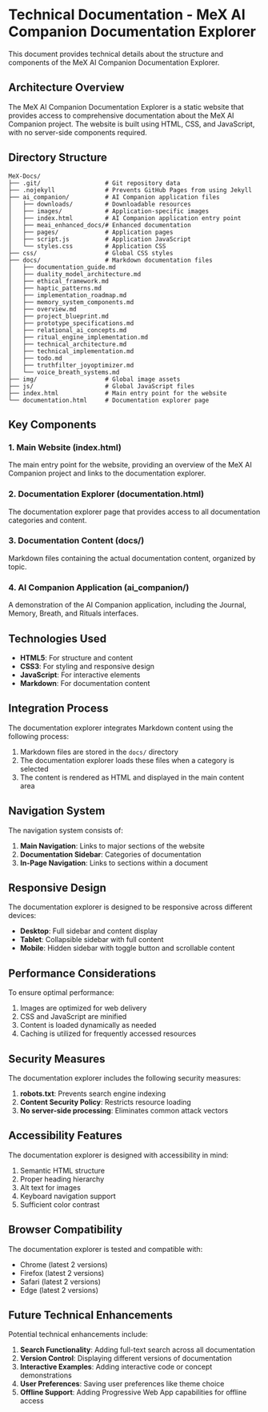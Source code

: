 # Technical Documentation - MeX AI Companion Documentation Explorer

This document provides technical details about the structure and components of the MeX AI Companion Documentation Explorer.

## Architecture Overview

The MeX AI Companion Documentation Explorer is a static website that provides access to comprehensive documentation about the MeX AI Companion project. The website is built using HTML, CSS, and JavaScript, with no server-side components required.

## Directory Structure

```
MeX-Docs/
├── .git/                  # Git repository data
├── .nojekyll              # Prevents GitHub Pages from using Jekyll
├── ai_companion/          # AI Companion application files
│   ├── downloads/         # Downloadable resources
│   ├── images/            # Application-specific images
│   ├── index.html         # AI Companion application entry point
│   ├── meai_enhanced_docs/# Enhanced documentation
│   ├── pages/             # Application pages
│   ├── script.js          # Application JavaScript
│   └── styles.css         # Application CSS
├── css/                   # Global CSS styles
├── docs/                  # Markdown documentation files
│   ├── documentation_guide.md
│   ├── duality_model_architecture.md
│   ├── ethical_framework.md
│   ├── haptic_patterns.md
│   ├── implementation_roadmap.md
│   ├── memory_system_components.md
│   ├── overview.md
│   ├── project_blueprint.md
│   ├── prototype_specifications.md
│   ├── relational_ai_concepts.md
│   ├── ritual_engine_implementation.md
│   ├── technical_architecture.md
│   ├── technical_implementation.md
│   ├── todo.md
│   ├── truthfilter_joyoptimizer.md
│   └── voice_breath_systems.md
├── img/                   # Global image assets
├── js/                    # Global JavaScript files
├── index.html             # Main entry point for the website
└── documentation.html     # Documentation explorer page
```

## Key Components

### 1. Main Website (index.html)

The main entry point for the website, providing an overview of the MeX AI Companion project and links to the documentation explorer.

### 2. Documentation Explorer (documentation.html)

The documentation explorer page that provides access to all documentation categories and content.

### 3. Documentation Content (docs/)

Markdown files containing the actual documentation content, organized by topic.

### 4. AI Companion Application (ai_companion/)

A demonstration of the AI Companion application, including the Journal, Memory, Breath, and Rituals interfaces.

## Technologies Used

- **HTML5**: For structure and content
- **CSS3**: For styling and responsive design
- **JavaScript**: For interactive elements
- **Markdown**: For documentation content

## Integration Process

The documentation explorer integrates Markdown content using the following process:

1. Markdown files are stored in the `docs/` directory
2. The documentation explorer loads these files when a category is selected
3. The content is rendered as HTML and displayed in the main content area

## Navigation System

The navigation system consists of:

1. **Main Navigation**: Links to major sections of the website
2. **Documentation Sidebar**: Categories of documentation
3. **In-Page Navigation**: Links to sections within a document

## Responsive Design

The documentation explorer is designed to be responsive across different devices:

- **Desktop**: Full sidebar and content display
- **Tablet**: Collapsible sidebar with full content
- **Mobile**: Hidden sidebar with toggle button and scrollable content

## Performance Considerations

To ensure optimal performance:

1. Images are optimized for web delivery
2. CSS and JavaScript are minified
3. Content is loaded dynamically as needed
4. Caching is utilized for frequently accessed resources

## Security Measures

The documentation explorer includes the following security measures:

1. **robots.txt**: Prevents search engine indexing
2. **Content Security Policy**: Restricts resource loading
3. **No server-side processing**: Eliminates common attack vectors

## Accessibility Features

The documentation explorer is designed with accessibility in mind:

1. Semantic HTML structure
2. Proper heading hierarchy
3. Alt text for images
4. Keyboard navigation support
5. Sufficient color contrast

## Browser Compatibility

The documentation explorer is tested and compatible with:

- Chrome (latest 2 versions)
- Firefox (latest 2 versions)
- Safari (latest 2 versions)
- Edge (latest 2 versions)

## Future Technical Enhancements

Potential technical enhancements include:

1. **Search Functionality**: Adding full-text search across all documentation
2. **Version Control**: Displaying different versions of documentation
3. **Interactive Examples**: Adding interactive code or concept demonstrations
4. **User Preferences**: Saving user preferences like theme choice
5. **Offline Support**: Adding Progressive Web App capabilities for offline access
